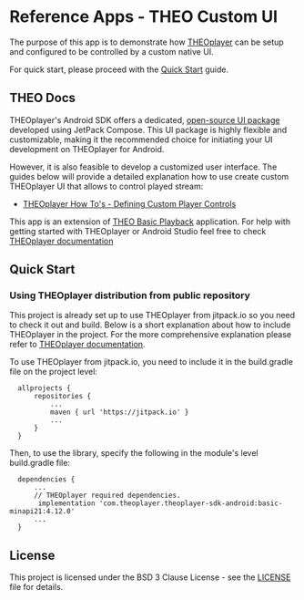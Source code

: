 # Reference Apps - THEO Custom UI

The purpose of this app is to demonstrate how [THEOplayer] can be setup and configured to be
controlled by a custom native UI.

For quick start, please proceed with the [Quick Start](#quick-start) guide.

## THEO Docs

THEOplayer's Android SDK offers a dedicated, [open-source UI package](https://github.com/THEOplayer/android-ui) 
developed using JetPack Compose. This UI package is highly flexible and customizable, 
making it the recommended choice for initiating your UI development on THEOplayer for Android.

However, it is also feasible to develop a customized user interface.
The guides below will provide a detailed explanation how to use create custom THEOplayer UI that
allows to control played stream:

  * [THEOplayer How To's - Defining Custom Player Controls]

This app is an extension of [THEO Basic Playback] application. For help with getting started with
THEOplayer or Android Studio feel free to check [THEOplayer documentation]

## Quick Start

### Using THEOplayer distribution from public repository

This project is already set up to use THEOplayer from jitpack.io so you need to check it out and build.
Below is a short explanation about how to include THEOplayer in the project.
For the more comprehensive explanation please refer to [THEOplayer documentation].

To use THEOplayer from jitpack.io, you need to include it in the build.gradle file on the project level:

      allprojects {
          repositories {
              ...
              maven { url 'https://jitpack.io' }
              ...
          }
      }

Then, to use the library, specify the following in the module's level build.gradle file:

      dependencies {
          ...
          // THEOplayer required dependencies.
           implementation 'com.theoplayer.theoplayer-sdk-android:basic-minapi21:4.12.0'
          ...
      }

## License

This project is licensed under the BSD 3 Clause License - see the [LICENSE] file for details.

[//]: # (Links and Guides reference)
[THEOplayer]: https://www.theoplayer.com/
[THEO Basic Playback]: ../Basic-Playback
[THEOplayer How To's - Defining Custom Player Controls]: guides/howto-defining-custom-player-controls/README.md
[Get Started with THEOplayer]: https://www.theoplayer.com/licensing
[THEOplayer documentation]: https://docs.theoplayer.com/getting-started/01-sdks/02-android/00-getting-started.md#getting-started-on-android
[EZ DRM]: https://ezdrm.com/

[//]: # (Project files reference)
[LICENSE]: LICENSE
[libs]: app/libs
[app-level build.gradle]: app/build.gradle
